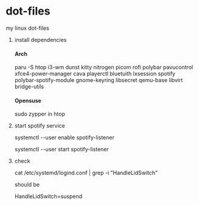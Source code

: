 # dot-files

my linux dot-files

1. install dependencies

   #### Arch

   paru -S htop i3-wm dunst kitty nitrogen picom rofi polybar pavucontrol xfce4-power-manager cava playerctl bluetuith lxsession spotify polybar-spotify-module gnome-keyring libsecret qemu-base libvirt bridge-utils

   #### Opensuse

   sudo zypper in htop

2. start spotify service

   systemctl --user enable spotify-listener

   systemctl --user start spotify-listener

3. check

   cat /etc/systemd/logind.conf | grep -i "HandleLidSwitch"

   should be

   HandleLidSwitch=suspend
